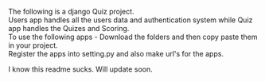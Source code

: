 The following is a django Quiz project.  
Users app handles all the users data and authentication system while Quiz app handles the Quizes and Scoring.  
To use the following apps - Download the folders and then copy paste them in your project.  
Register the apps into setting.py and also make url's for the apps.
  
  
  
I know this readme sucks. Will update soon.
